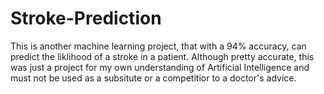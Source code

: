 # Stroke-Prediction

This is another machine learning project, that with a 94% accuracy, can predict the liklihood of a stroke in a patient. Although pretty accurate, this was just a 
project for my own understanding of Artificial Intelligence and must not be used as a subsitute or a competitior to a doctor's advice.
